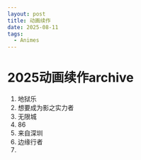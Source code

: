 ```yaml
---
layout: post
title: 动画续作
date: 2025-08-11
tags:
  - Animes
---
```








# 2025动画续作archive

1. 地狱乐
2. 想要成为影之实力者
3. 无限城
4. 86
5. 来自深圳
6. 边缘行者
7. 


